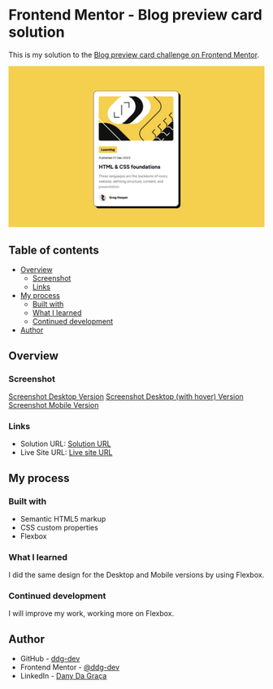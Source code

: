 # Frontend Mentor - Blog preview card solution

This is my  solution to the [Blog preview card challenge on Frontend Mentor](https://www.frontendmentor.io/challenges/blog-preview-card-ckPaj01IcS).

![Screenshot Desktop Version](./screenshots/screenshot_desktop.jpg)

## Table of contents

- [Overview](#overview)
  - [Screenshot](#screenshot)
  - [Links](#links)
- [My process](#my-process)
  - [Built with](#built-with)
  - [What I learned](#what-i-learned)
  - [Continued development](#continued-development)
- [Author](#author)

## Overview

### Screenshot

[Screenshot Desktop Version](./screenshots/screenshot_desktop.jpg)
[Screenshot Desktop (with hover) Version](./screenshots/screenshot_desktop_hover.jpg)
[Screenshot Mobile Version](./screenshots/screenshot_mobile.jpg)

### Links

- Solution URL: [Solution URL](https://github.com/ddg-dev/FM-blog-preview-card)
- Live Site URL: [Live site URL](https://ddg-dev.github.io/FM-blog-preview-card/)

## My process

### Built with

- Semantic HTML5 markup
- CSS custom properties
- Flexbox

### What I learned

I did the same design for the Desktop and Mobile versions by using Flexbox.

### Continued development

I will improve my work, working more on Flexbox.

## Author

- GitHub - [ddg-dev](https://github.com/ddg-dev)
- Frontend Mentor - [@ddg-dev](https://www.frontendmentor.io/profile/ddg-dev)
- LinkedIn - [Dany Da Graça](https://www.linkedin.com/in/dany-da-graca/)